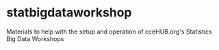 # statbigdataworkshop
Materials to help with the setup and operation of cceHUB.org's Statistics Big Data Workshops
